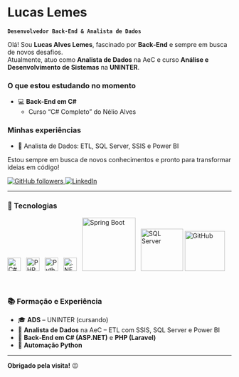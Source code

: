 # Lucas Lemes

**`Desenvolvedor Back‑End & Analista de Dados`**

Olá! Sou **Lucas Alves Lemes**, fascinado por **Back‑End** e sempre em busca de novos desafios.  
Atualmente, atuo como **Analista de Dados** na AeC e curso **Análise e Desenvolvimento de Sistemas** na **UNINTER**.

### O que estou estudando no momento
- 💻 **Back‑End em C#**  
  - Curso “C# Completo” do Nélio Alves   

### Minhas experiências  
- 🔧 Analista de Dados: ETL, SQL Server, SSIS e Power BI  

Estou sempre em busca de novos conhecimentos e pronto para transformar ideias em código!  


<p align="left">
  <a href="https://github.com/LucasAlves">
    <img 
      alt="GitHub followers" 
      title="Me siga no GitHub" 
      src="https://custom-icon-badges.demolab.com/github/followers/LucasAlves?color=236ad3&labelColor=1155ba&style=for-the-badge&logo=github&logoColor=white&label=Seguidores" 
    />
  </a>
  
  <a href="https://www.linkedin.com/in/seu-perfil/">
    <img 
      alt="LinkedIn" 
      title="Conecte-se no LinkedIn" 
      src="https://custom-icon-badges.demolab.com/badge/LinkedIn–Conectar-blue?logo=linkedin&logoColor=white&style=for-the-badge" 
    />
  </a>
</p>

---

### 🤖 Tecnologias

<p align="left">
  <img src="https://cdn.jsdelivr.net/gh/devicons/devicon/icons/csharp/csharp-original.svg" 
     alt="C#" 
     title="C#" 
     width="30px" 
     style="margin-right:8px;"/>
  <img src="https://cdn.jsdelivr.net/gh/devicons/devicon/icons/php/php-original.svg" alt="PHP" title="PHP" width="30px" style="margin-right:8px;"/>
  <img src="https://cdn.jsdelivr.net/gh/devicons/devicon/icons/python/python-original.svg" alt="Python" title="Python" width="30px" style="margin-right:8px;"/>
  <img src="https://cdn.jsdelivr.net/gh/devicons/devicon/icons/dot-net/dot-net-original.svg" 
     alt=".NET" 
     title="ASP.NET" 
     width="30px" 
     style="margin-right:8px;"/>
  <img 
    alt="Spring Boot" title="Spring Boot" src="https://img.shields.io/badge/Spring_Boot-6DB33F?style=for-the-badge&logo=spring-boot&logoColor=white" width="120px" style="margin-right:8px;"/>
  <img 
  alt="SQL Server" 
  title="SQL Server" 
  src="https://img.shields.io/badge/SQL_Server-CC2927?style=for-the-badge&logo=microsoft-sql-server&logoColor=white" 
  width="95px" 
/>
  <img alt="GitHub" title="GitHub" src="https://img.shields.io/badge/GitHub-000000?style=for-the-badge&logo=github&logoColor=white" width="90px"/>
</p>
</p>

<br/>

### 📚 Formação e Experiência

- 🎓 **ADS** – UNINTER (cursando)  
- 💼 **Analista de Dados** na AeC – ETL com SSIS, SQL Server e Power BI  
- 📖 **Back‑End em C# (ASP.NET)** e **PHP (Laravel)** 
- 🚀 **Automação Python**  

---

**Obrigado pela visita!** 😉  

